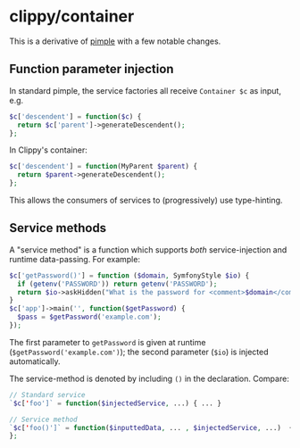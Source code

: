 # clippy/container

This is a derivative of [pimple](https://pimple.symfony.com/) with a few notable changes.

## Function parameter injection

In standard pimple, the service factories all receive `Container $c` as input, e.g.

```php
$c['descendent'] = function($c) {
  return $c['parent']->generateDescendent();
};
```

In Clippy's container:

```php
$c['descendent'] = function(MyParent $parent) {
  return $parent->generateDescendent();
};
```

This allows the consumers of services to (progressively) use type-hinting.

## Service methods

A "service method" is a function which supports *both* service-injection and runtime data-passing. For example:

```php
$c['getPassword()'] = function ($domain, SymfonyStyle $io) {
  if (getenv('PASSWORD')) return getenv('PASSWORD');
  return $io->askHidden("What is the password for <comment>$domain</comment>?");
}
$c['app']->main('', function($getPassword) {
  $pass = $getPassword('example.com');
});
```

The first parameter to `getPassword` is given at runtime (`$getPassword('example.com')`); the second parameter (`$io`)
is injected automatically.

The service-method is denoted by including `()` in the declaration. Compare:

```php
// Standard service
`$c['foo']` = function($injectedService, ...) { ... }

// Service method
`$c['foo()']` = function($inputtedData, ... , $injectedService, ...)  { ... }
};
```
